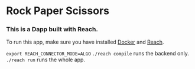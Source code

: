 # Rock Paper Scissors

### This is a Dapp built with Reach.

To run this app, make sure you have installed [Docker](https://www.docker.com/get-started/) and [Reach](https://docs.reach.sh/quickstart/).

`export REACH_CONNECTOR_MODE=ALGO`
`./reach compile` runs the backend only.
`./reach run` runs the whole app.
